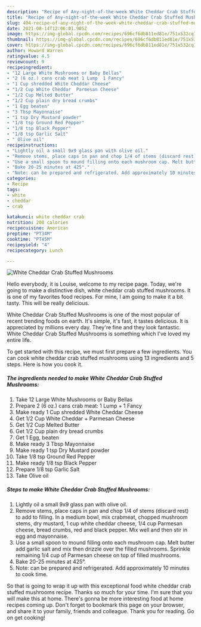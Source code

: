 ```yaml
---
description: "Recipe of Any-night-of-the-week White Cheddar Crab Stuffed Mushrooms"
title: "Recipe of Any-night-of-the-week White Cheddar Crab Stuffed Mushrooms"
slug: 404-recipe-of-any-night-of-the-week-white-cheddar-crab-stuffed-mushrooms
date: 2021-08-14T12:06:01.905Z
image: https://img-global.cpcdn.com/recipes/696cf6db811ed81e/751x532cq70/white-cheddar-crab-stuffed-mushrooms-recipe-main-photo.jpg
thumbnail: https://img-global.cpcdn.com/recipes/696cf6db811ed81e/751x532cq70/white-cheddar-crab-stuffed-mushrooms-recipe-main-photo.jpg
cover: https://img-global.cpcdn.com/recipes/696cf6db811ed81e/751x532cq70/white-cheddar-crab-stuffed-mushrooms-recipe-main-photo.jpg
author: Howard Warren
ratingvalue: 4.5
reviewcount: 9
recipeingredient:
- "12 Large White Mushrooms or Baby Bellas"
- "2 (6 oz.) cans crab meat 1 Lump  1 Fancy"
- "1 Cup shredded White Cheddar Cheese"
- "1/2 Cup White Cheddar  Parmesan Cheese"
- "1/2 Cup Melted Butter"
- "1/2 Cup plain dry bread crumbs"
- "1 Egg beaten"
- "3 Tbsp Mayonnaise"
- "1 tsp Dry Mustard powder"
- "1/8 tsp Ground Red Pepper"
- "1/8 tsp Black Pepper"
- "1/8 tsp Garlic Salt"
- " Olive oil"
recipeinstructions:
- "Lightly oil a small 9x9 glass pan with olive oil."
- "Remove stems, place caps in pan and chop 1/4 of stems (discard rest) to add to filling. In a medium bowl, mix crabmeat, chopped mushroom stems, dry mustard, 1 cup white cheddar cheese, 1/4 cup Parmesan cheese, bread crumbs, red and black pepper. Mix well and then stir in egg and mayonnaise."
- "Use a small spoon to mound filling onto each mushroom cap. Melt butter add garlic salt and mix then drizzle over the filled mushrooms. Sprinkle remaining 1/4 cup of Parmesan cheese on top of filled mushrooms."
- "Bake 20-25 minutes at 425°."
- "Note: can be prepared and refrigerated. Add approximately 10 minutes to cook time."
categories:
- Recipe
tags:
- white
- cheddar
- crab

katakunci: white cheddar crab 
nutrition: 208 calories
recipecuisine: American
preptime: "PT34M"
cooktime: "PT45M"
recipeyield: "4"
recipecategory: Lunch

---
```



![White Cheddar Crab Stuffed Mushrooms](https://img-global.cpcdn.com/recipes/696cf6db811ed81e/751x532cq70/white-cheddar-crab-stuffed-mushrooms-recipe-main-photo.jpg)

Hello everybody, it is Louise, welcome to my recipe page. Today, we're going to make a distinctive dish, white cheddar crab stuffed mushrooms. It is one of my favorites food recipes. For mine, I am going to make it a bit tasty. This will be really delicious.

White Cheddar Crab Stuffed Mushrooms is one of the most popular of recent trending foods on earth. It's simple, it's fast, it tastes delicious. It is appreciated by millions every day. They're fine and they look fantastic. White Cheddar Crab Stuffed Mushrooms is something which I've loved my entire life.




To get started with this recipe, we must first prepare a few ingredients. You can cook white cheddar crab stuffed mushrooms using 13 ingredients and 5 steps. Here is how you cook it.

<!--inarticleads1-->

##### The ingredients needed to make White Cheddar Crab Stuffed Mushrooms:

1. Take 12 Large White Mushrooms or Baby Bellas
1. Prepare 2 (6 oz.) cans crab meat: 1 Lump + 1 Fancy
1. Make ready 1 Cup shredded White Cheddar Cheese
1. Get 1/2 Cup White Cheddar + Parmesan Cheese
1. Get 1/2 Cup Melted Butter
1. Get 1/2 Cup plain dry bread crumbs
1. Get 1 Egg, beaten
1. Make ready 3 Tbsp Mayonnaise
1. Make ready 1 tsp Dry Mustard powder
1. Take 1/8 tsp Ground Red Pepper
1. Make ready 1/8 tsp Black Pepper
1. Prepare 1/8 tsp Garlic Salt
1. Take  Olive oil




<!--inarticleads2-->

##### Steps to make White Cheddar Crab Stuffed Mushrooms:

1. Lightly oil a small 9x9 glass pan with olive oil.
1. Remove stems, place caps in pan and chop 1/4 of stems (discard rest) to add to filling. In a medium bowl, mix crabmeat, chopped mushroom stems, dry mustard, 1 cup white cheddar cheese, 1/4 cup Parmesan cheese, bread crumbs, red and black pepper. Mix well and then stir in egg and mayonnaise.
1. Use a small spoon to mound filling onto each mushroom cap. Melt butter add garlic salt and mix then drizzle over the filled mushrooms. Sprinkle remaining 1/4 cup of Parmesan cheese on top of filled mushrooms.
1. Bake 20-25 minutes at 425°.
1. Note: can be prepared and refrigerated. Add approximately 10 minutes to cook time.




So that is going to wrap it up with this exceptional food white cheddar crab stuffed mushrooms recipe. Thanks so much for your time. I'm sure that you will make this at home. There's gonna be more interesting food at home recipes coming up. Don't forget to bookmark this page on your browser, and share it to your family, friends and colleague. Thank you for reading. Go on get cooking!
